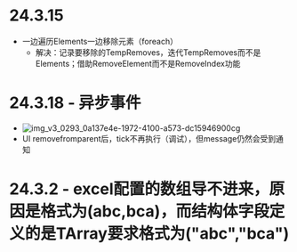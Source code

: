 # 24.3.15 
  - 一边遍历Elements一边移除元素（foreach）
    - 解决：记录要移除的TempRemoves，迭代TempRemoves而不是Elements；借助RemoveElement而不是RemoveIndex功能


# 24.3.18 - 异步事件
  - ![img_v3_0293_0a137e4e-1972-4100-a573-dc15946900cg](https://github.com/lanwu5/lantz.github.io/assets/42904565/a7fcb2df-bdb5-4adc-b286-e6f1dcb08f7b)
  - UI removefromparent后，tick不再执行（调试），但message仍然会受到通知

# 24.3.2 - excel配置的数组导不进来，原因是格式为(abc,bca)，而结构体字段定义的是TArray<FString>要求格式为("abc","bca")
